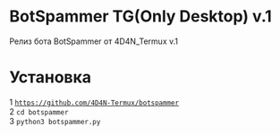 # BotSpammer TG(Only Desktop) v.1
Релиз бота BotSpammer от 4D4N_Termux v.1

# Установка 
1 <code>https://github.com/4D4N-Termux/botspammer</code>  
2 <code>cd botspammer</code>    
3 <code>python3 botspammer.py</code>   
